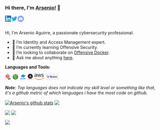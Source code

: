 <!-- markdownlint-disable MD033 MD041 -->

### Hi there, I'm [Arsenio!](https://aaaguirrep.dev) 👋

<a href="https://www.linkedin.com/in/aaaguirrep/">
  <img align="left" alt="Arsenio Aguirre | Linkedin" width="20px" src="https://github.com/aaaguirrep/aaaguirrep/blob/master/assets/linkedin.png" />
</a>
<a href="https://twitter.com/aaaguirrep">
  <img align="left" alt="Arsenio Aguirre | Twitter" width="21px" src="https://github.com/aaaguirrep/aaaguirrep/blob/master/assets/twitter.svg" />
</a>
<a href="https://discord.gg/2uBfu8E">
  <img align="left" alt="Arsenio Aguirre | Discord" width="21px" src="https://github.com/aaaguirrep/aaaguirrep/blob/master/assets/discord.svg" />
</a>

<br />
<br />

Hi, I'm Arsenio Aguirre, a passionate cybersecurity professional.

- 🔭 I’m Identity and Access Management expert.
- 🌱 I’m currently learning Offensive Security.
- :handshake: I’m looking to collaborate on [Offensive Docker](https://github.com/aaaguirrep/offensive-docker).
- 💬 Ask me about anything [here](https://discord.gg/2uBfu8E).

**Languages and Tools:**

<code><img height="20" src="https://github.com/aaaguirrep/aaaguirrep/blob/master/assets/git.png"></code>
<code><img height="20" src="https://github.com/aaaguirrep/aaaguirrep/blob/master/assets/nodejs.png"></code>
<code><img height="20" src="https://github.com/aaaguirrep/aaaguirrep/blob/master/assets/docker.png"></code>
<code><img height="20" src="https://github.com/aaaguirrep/aaaguirrep/blob/master/assets/ansible.png"></code>
<code><img height="20" src="https://github.com/aaaguirrep/aaaguirrep/blob/master/assets/aws.png"></code>
<code><img height="20" src="https://github.com/aaaguirrep/aaaguirrep/blob/master/assets/terraform.png"></code>

***Note***: *Top languages does not indicate my skill level or something like that, it's a github metric of which languages i have the most code on github.*

<a href="https://github.com/aaaguirrep"><img align="center" src="https://github-readme-stats.vercel.app/api?username=aaaguirrep&show_icons=true&include_all_commits=true&theme=dark" alt="Arsenio's github stats" /></a>
<a href="https://github.com/aaaguirrep"><img align="center" src="https://github-readme-stats.vercel.app/api/top-langs/?username=aaaguirrep&layout=compact&theme=dark"/></a>

<a href="https://github.com/aaaguirrep/offensive-docker"><img align="center" src="https://github-readme-stats.vercel.app/api/pin/?username=aaaguirrep&repo=offensive-docker&theme=dark" /></a>
<a href="https://github.com/aaaguirrep/offensive-docker-vps"><img align="center" src="https://github-readme-stats.vercel.app/api/pin/?username=aaaguirrep&repo=offensive-docker-vps&theme=dark"/></a>

<a href="https://github.com/aaaguirrep/offensive-docker-custom"><img align="center" src="https://github-readme-stats.vercel.app/api/pin/?username=aaaguirrep&repo=offensive-docker-custom&theme=dark"/></a>
